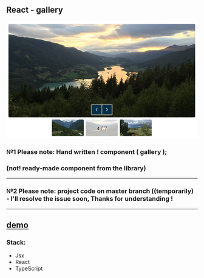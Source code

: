 ## React - gallery

<div align="center"><img src="https://github.com/juliaDooby/React-gallery/blob/main/galleryShot.JPG" width="100%" height="20%"></img></div>

### №1 Please note: Hand written ! component ( gallery ); 
### (not! ready-made component from the library)
---
### №2 Please note: project code on master branch ((temporarily) - I'll resolve the issue soon, Thanks for understanding !
---

[demo](https://wolf-gallery-indol.vercel.app)
---

### Stack: 

* Jsx
* React
* TypeScript

